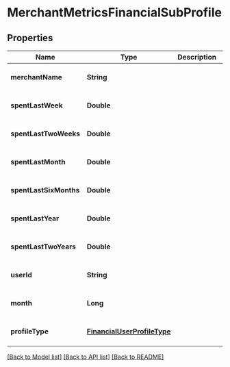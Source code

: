 # MerchantMetricsFinancialSubProfile
## Properties

| Name | Type | Description | Notes |
|------------ | ------------- | ------------- | -------------|
| **merchantName** | **String** |  | [optional] [default to null] |
| **spentLastWeek** | **Double** |  | [optional] [default to null] |
| **spentLastTwoWeeks** | **Double** |  | [optional] [default to null] |
| **spentLastMonth** | **Double** |  | [optional] [default to null] |
| **spentLastSixMonths** | **Double** |  | [optional] [default to null] |
| **spentLastYear** | **Double** |  | [optional] [default to null] |
| **spentLastTwoYears** | **Double** |  | [optional] [default to null] |
| **userId** | **String** |  | [optional] [default to null] |
| **month** | **Long** |  | [optional] [default to null] |
| **profileType** | [**FinancialUserProfileType**](FinancialUserProfileType.md) |  | [optional] [default to null] |

[[Back to Model list]](../README.md#documentation-for-models) [[Back to API list]](../README.md#documentation-for-api-endpoints) [[Back to README]](../README.md)

